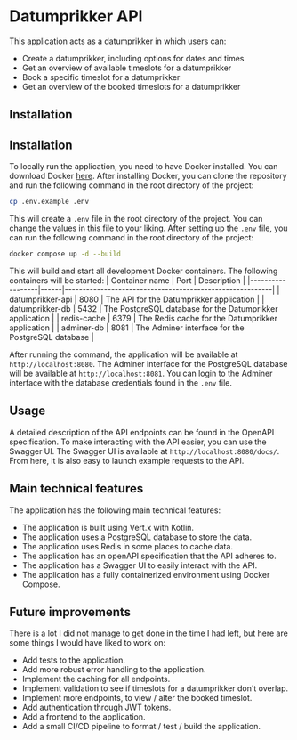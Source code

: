 # Datumprikker API

This application acts as a datumprikker in which users can:
* Create a datumprikker, including options for dates and times
* Get an overview of available timeslots for a datumprikker
* Book a specific timeslot for a datumprikker
* Get an overview of the booked timeslots for a datumprikker

## Installation

## Installation
To locally run the application, you need to have Docker installed. You can download Docker [here](https://docs.docker.com/get-docker/). After installing Docker, you can clone the repository and run the following command in the root directory of the project:
```bash
cp .env.example .env
```
This will create a `.env` file in the root directory of the project. You can change the values in this file to your liking. After setting up the `.env` file, you can run the following command in the root directory of the project:
```bash
docker compose up -d --build
```
This will build and start all development Docker containers. The following containers will be started:
| Container name   | Port | Description                                              |
|------------------|------|----------------------------------------------------------|
| datumprikker-api | 8080 | The API for the Datumprikker application                 |
| datumprikker-db  | 5432 | The PostgreSQL database for the Datumprikker application |
| redis-cache      | 6379 | The Redis cache for the Datumprikker application         |
| adminer-db       | 8081 | The Adminer interface for the PostgreSQL database        |

After running the command, the application will be available at `http://localhost:8080`. The Adminer interface for the PostgreSQL database will be available at `http://localhost:8081`. You can login to the Adminer interface with the database credentials found in the `.env` file.

## Usage
A detailed description of the API endpoints can be found in the OpenAPI specification. To make interacting with the API easier, you can use the Swagger UI. The Swagger UI is available at `http://localhost:8080/docs/`. From here, it is also easy to launch example requests to the API.

## Main technical features
The application has the following main technical features:
* The application is built using Vert.x with Kotlin.
* The application uses a PostgreSQL database to store the data.
* The application uses Redis in some places to cache data.
* The application has an openAPI specification that the API adheres to.
* The application has a Swagger UI to easily interact with the API.
* The application has a fully containerized environment using Docker Compose.

## Future improvements
There is a lot I did not manage to get done in the time I had left, but here are some things I would have liked to work on:
* Add tests to the application.
* Add more robust error handling to the application.
* Implement the caching for all endpoints.
* Implement validation to see if timeslots for a datumprikker don't overlap.
* Implement more endpoints, to view / alter the booked timeslot.
* Add authentication through JWT tokens.
* Add a frontend to the application.
* Add a small CI/CD pipeline to format / test / build the application.